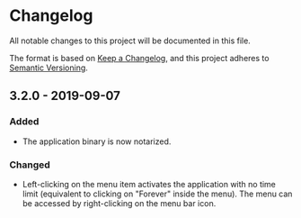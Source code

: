 # Changelog

All notable changes to this project will be documented in this file.

The format is based on [Keep a Changelog](https://keepachangelog.com/en/1.0.0/),
and this project adheres to [Semantic Versioning](https://semver.org/spec/v2.0.0.html).

## 3.2.0 - 2019-09-07

### Added

- The application binary is now notarized.

### Changed

- Left-clicking on the menu item activates the application with no time limit
  (equivalent to clicking on "Forever" inside the menu). The menu can be
  accessed by right-clicking on the menu bar icon.
